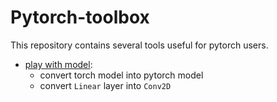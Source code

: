# Pytorch-toolbox

This repository contains several tools useful for pytorch users.

+ [play with model](model_related):
    + convert torch model into pytorch model
    + convert `Linear` layer into `Conv2D`

